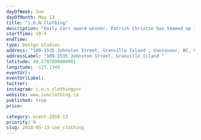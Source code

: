 ```yaml
---
dayOfWeek: Sun
dayOfMonth: May 13
title: "i.O.N Clothing"
description: "Emily Carr award winner, Patrick Christie has teamed up i.O.N (formerly Hemp and Company), one of Canada's oldest eco clothing companies to design and build their first Vancouver location. Built from BC wood and sustainable materials, i.O.N provides a retail environment that shows a concern for our planet both environmentally and socially. "
startTime: 10-4
endTime: 
type: Design Studios
address: "109-1535 Johnston Street, Granville Island , Vancouver, BC, Canada"
addressLabel: "109-1535 Johnston Street, Granville Island "
latitude: 49.2707000000001
longitude: -123.1343
eventUrl: 
eventUrlLabel: 
twitter: 
instagram: i.o.n_clothingyvr
website: www.ionclothing.ca 
published: true
price: 

category: event-2018-13
priority: 0
slug: 2018-05-13-ion_clothing
---
```


